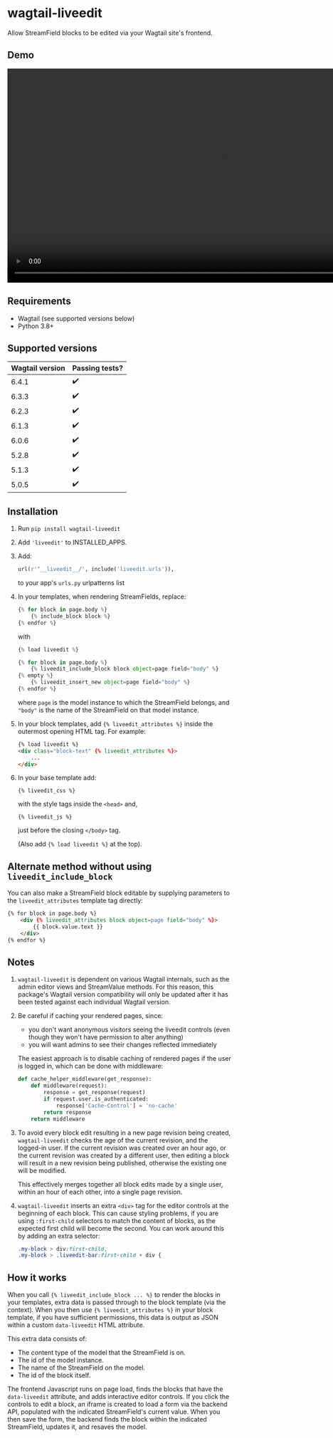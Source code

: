 # wagtail-liveedit

Allow StreamField blocks to be edited via your Wagtail site's frontend.

## Demo

<video src="https://user-images.githubusercontent.com/1122893/144843168-9ac50c50-6596-43bc-a1a6-53861e382ae0.mp4" width="962"></video>

## Requirements

- Wagtail (see supported versions below)
- Python 3.8+

## Supported versions

Wagtail version | Passing tests?
----------------|---------------
6.4.1           | :heavy_check_mark:
6.3.3           | :heavy_check_mark:
6.2.3           | :heavy_check_mark:
6.1.3           | :heavy_check_mark:
6.0.6           | :heavy_check_mark:
5.2.8           | :heavy_check_mark:
5.1.3           | :heavy_check_mark:
5.0.5           | :heavy_check_mark:

## Installation

1. Run `pip install wagtail-liveedit`

2. Add `'liveedit'` to INSTALLED_APPS.

3. Add:

    ```py
    url(r'^__liveedit__/', include('liveedit.urls')),
    ```

    to your app's `urls.py` urlpatterns list

4. In your templates, when rendering StreamFields, replace:

    ```py
    {% for block in page.body %}
        {% include_block block %}
    {% endfor %}
    ```

    with

    ```py
    {% load liveedit %}

    {% for block in page.body %}
        {% liveedit_include_block block object=page field="body" %}
    {% empty %}
        {% liveedit_insert_new object=page field="body" %}
    {% endfor %}
    ```

    where `page` is the model instance to which the StreamField belongs, and
`"body"` is the name of the StreamField on that model instance.

5. In your block templates, add `{% liveedit_attributes %}` inside the outermost
   opening HTML tag. For example:

    ```html
    {% load liveedit %}
    <div class="block-text" {% liveedit_attributes %}>    
        ...
    </div>
    ```

6. In your base template add:

    `{% liveedit_css %}`

    with the style tags inside the `<head>` and, 

    `{% liveedit_js %}`

    just before the closing `</body>` tag.

    (Also add `{% load liveedit %}` at the top).


## Alternate method without using `liveedit_include_block`

You can also make a StreamField block editable by supplying parameters to the
`liveedit_attributes` template tag directly:

```html
{% for block in page.body %}
    <div {% liveedit_attributes block object=page field="body" %}>
        {{ block.value.text }}
    </div>
{% endfor %}
```


## Notes

1. `wagtail-liveedit` is dependent on various Wagtail internals, such as the
   admin editor views and StreamValue methods. For this reason, this package's
   Wagtail version compatibility will only be updated after it has been tested
   against each individual Wagtail version.

2. Be careful if caching your rendered pages, since:
    - you don't want anonymous visitors seeing the liveedit controls (even
      though they won't have permission to alter anything)
    - you will want admins to see their changes reflected immediately

    The easiest approach is to disable caching of rendered pages if the user is
    logged in, which can be done with middleware:

    ```py
    def cache_helper_middleware(get_response):
        def middleware(request):
            response = get_response(request)
            if request.user.is_authenticated:
                response['Cache-Control'] = 'no-cache'
            return response
        return middleware
    ```

3. To avoid every block edit resulting in a new page revision being created,
   `wagtail-liveedit` checks the age of the current revision, and the logged-in
   user. If the current revision was created over an hour ago, or the current
   revision was created by a different user, then editing a block will result in
   a new revision being published, otherwise the existing one will be modified.
   
   This effectively merges together all block edits made by a single user,
   within an hour of each other, into a single page revision.

4. `wagtail-liveedit` inserts an extra `<div>` tag for the editor controls at
   the beginning of each block. This can cause styling problems, if you are
   using `:first-child` selectors to match the content of blocks, as the
   expected first child will become the second. You can work around this by
   adding an extra selector:

    ```css
    .my-block > div:first-child,
    .my-block > .liveedit-bar:first-child + div {
    ```

## How it works

When you call `{% liveedit_include_block ... %}` to render the blocks in your
templates, extra data is passed through to the block template (via the context).
When you then use `{% liveedit_attributes %}` in your block template, if you
have sufficient permissions, this data is output as JSON within a custom
`data-liveedit` HTML attribute.

This extra data consists of:
- The content type of the model that the StreamField is on.
- The id of the model instance.
- The name of the StreamField on the model.
- The id of the block itself.

The frontend Javascript runs on page load, finds the blocks that have the
`data-liveedit` attribute, and adds interactive editor controls. If you click
the controls to edit a block, an iframe is created to load a form via the
backend API, populated with the indicated StreamField's current value. When you
then save the form, the backend finds the block within the indicated
StreamField, updates it, and resaves the model.
